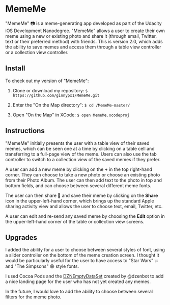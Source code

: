 # MemeMe

"MemeMe" :camera: is a meme-generating app developed as part of the Udacity iOS Development Nanodegree. "MemeMe" allows a user to create their own meme using a new or existing photo and share it (through email, Twitter, text or their preferred method) with friends. This is version 2.0, which adds the ability to save memes and access them through a table view controller or a collection view controller.

## Install

To check out my version of "MemeMe":

1. Clone or download my repository:
` $ https://github.com/ginnypx1/MemeMe.git `

2. Enter the "On the Map directory":
` $ cd /MemeMe-master/ `

3. Open "On the Map" in XCode:
` $ open MemeMe.xcodeproj `

## Instructions

"MemeMe" initially presents the user with a table view of their saved memes, which can be seen one at a time by clicking on a table cell and transferring to a full-page view of the meme. Users can also use the tab controller to switch to a collection view of the saved memes if they prefer.

A user can add a new meme by clicking on the **+** in the top right-hand corner. They can choose to take a new photo or choose an existing photo from their Photo Album. The user can then add text to the photo in top and bottom fields, and can choose between several different meme fonts.

The user can then share :couple: and save their meme by clicking on the **Share** icon in the upper-left-hand corner, which brings up the standard Apple sharing activity view and allows the user to choose text, email, Twitter, etc.

A user can edit and re-send any saved meme by choosing the **Edit** option in the upper-left-hand corner of the table or collection view screens.

## Upgrades

I added the ability for a user to choose between several styles of font, using a slider controller on the bottom of the meme creation screen. I thought it would be particularly useful for the user to have access to "Star Wars" :boom: and "The Simpsons" :laughing: style fonts.

I used Cocoa Pods and the [DZNEmptyDataSet](https://github.com/dzenbot/DZNEmptyDataSet) created by @dzenbot to add a nice landing page for the user who has not yet created any memes.

In the future, I would love to add the ability to choose between several filters for the meme photo.
